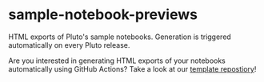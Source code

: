# sample-notebook-previews
HTML exports of Pluto's sample notebooks. Generation is triggered automatically on every Pluto release.

Are you interested in generating HTML exports of your notebooks automatically using GitHub Actions? Take a look at our [template repostiory](https://github.com/JuliaPluto/static-export-template)!